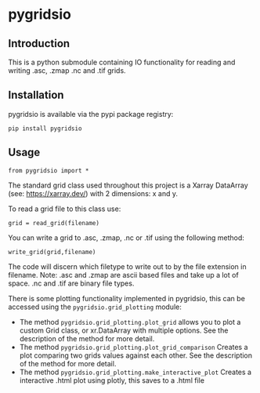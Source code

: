 # pygridsio



## Introduction

This is a python submodule containing IO functionality for reading and writing .asc, .zmap .nc and .tif grids.

## Installation

pygridsio is available via the pypi package registry:

`pip install pygridsio`

## Usage

`from pygridsio import *`

The standard grid class used throughout this project is a Xarray DataArray (see: https://xarray.dev/) with 2 dimensions: x and y.

To read a grid file to this class use:

`grid = read_grid(filename)`


You can write a grid to .asc, .zmap, .nc or .tif using the following method:

`write_grid(grid,filename)`

The code will discern which filetype to write out to by the file extension in filename. Note: .asc and .zmap are ascii based files and take up a lot of space. .nc and .tif are binary file types.


There is some plotting functionality implemented in pygridsio, this can be accessed using the `pygridsio.grid_plotting` module:
- The method `pygridsio.grid_plotting.plot_grid` allows you to plot a custom Grid class, or xr.DataArray with multiple options. See the description of the method for more detail.
- The method `pygridsio.grid_plotting.plot_grid_comparison` Creates a plot comparing two grids values against each other. See the description of the method for more detail.
- The method `pygridsio.grid_plotting.make_interactive_plot` Creates a interactive .html plot using plotly, this saves to a .html file